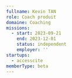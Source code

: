 ```yaml
---
fullname: Kevin TAN
role: Coach produit
domaine: Coaching
missions:
  - start: 2023-09-21
    end: 2023-12-01
    status: independent
    employer: ''
startups:
  - accesscite
memberType: beta
---
```


